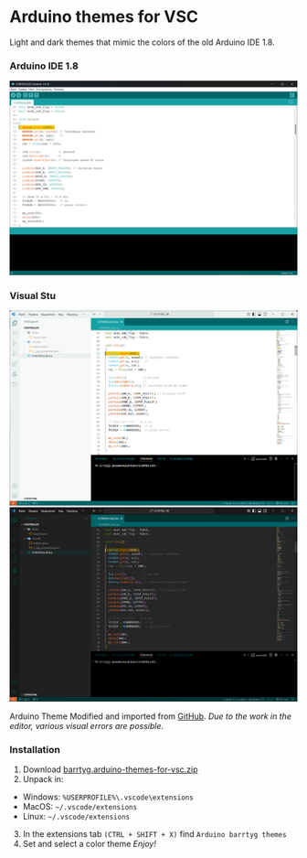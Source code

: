 # Arduino themes for VSC
Light and dark themes that mimic the colors of the old Arduino IDE 1.8.

### Arduino IDE 1.8
![Arduino light screenshot old.png](./images/Light%20screenshot%20old.png)
### Visual Stu
![Arduino light screenshot.png](./images/Light%20screenshot.png)
![Arduino dark screenshot.png](./images/Dark%20screenshot.png)

Arduino Theme Modified and imported from [GitHub](https://github.com/BarrtyG/Arduino-themes-for-VSC).
*Due to the work in the editor, various visual errors are possible.*

### Installation
1. Download [barrtyg.arduino-themes-for-vsc.zip](https://github.com/BarrtyG/Arduino-themes-for-VSC/releases/tag/Main)
2. Unpack in:
* Windows: `%USERPROFILE%\.vscode\extensions`
* MacOS: `~/.vscode/extensions`
* Linux: `~/.vscode/extensions`
3. In the extensions tab `(CTRL + SHIFT + X)` find `Arduino barrtyg themes`
4. Set and select a color theme
*Enjoy!*
